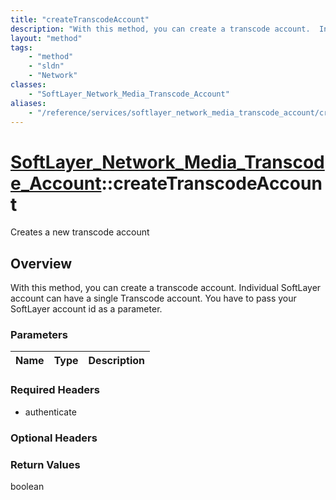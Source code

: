 ```yaml
---
title: "createTranscodeAccount"
description: "With this method, you can create a transcode account.  Individual SoftLayer account can have a single Transcode account.... "
layout: "method"
tags:
    - "method"
    - "sldn"
    - "Network"
classes:
    - "SoftLayer_Network_Media_Transcode_Account"
aliases:
    - "/reference/services/softlayer_network_media_transcode_account/createTranscodeAccount"
---
```

# [SoftLayer_Network_Media_Transcode_Account](/reference/services/SoftLayer_Network_Media_Transcode_Account)::createTranscodeAccount

Creates a new transcode account


## Overview 
With this method, you can create a transcode account.  Individual SoftLayer account can have a single Transcode account. You have to pass your SoftLayer account id as a parameter. 

### Parameters 
|Name | Type | Description |
| --- | --- | --- |


### Required Headers
* authenticate

### Optional Headers

### Return Values
boolean

